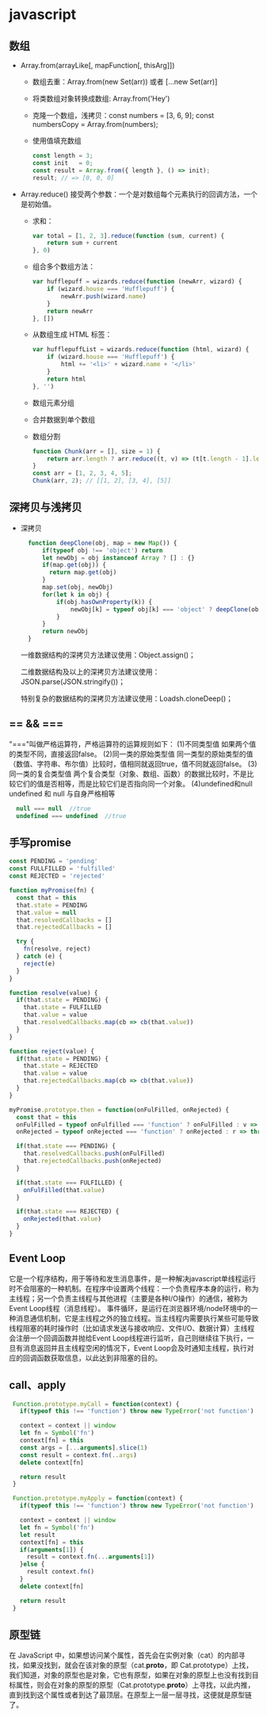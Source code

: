 # javascript

## 数组

* Array.from(arrayLike[, mapFunction[, thisArg]])
  * 数组去重：Array.from(new Set(arr)) 或者 [...new Set(arr)]
  * 将类数组对象转换成数组: Array.from('Hey')
  * 克隆一个数组，浅拷贝：const numbers = [3, 6, 9];  const numbersCopy = Array.from(numbers);
  * 使用值填充数组

    ```javascript
    const length = 3;
    const init   = 0;
    const result = Array.from({ length }, () => init);
    result; // => [0, 0, 0]
    ```

* Array.reduce()
  接受两个参数：一个是对数组每个元素执行的回调方法，一个是初始值。
  * 求和：

    ```javascript
    var total = [1, 2, 3].reduce(function (sum, current) {
        return sum + current
    }, 0)
    ```

  * 组合多个数组方法：

    ```javascript
    var hufflepuff = wizards.reduce(function (newArr, wizard) {
        if (wizard.house === 'Hufflepuff') {
            newArr.push(wizard.name)
        }
        return newArr
    }, [])
    ```

  * 从数组生成 HTML 标签：

    ```javascript
    var hufflepuffList = wizards.reduce(function (html, wizard) {
        if (wizard.house === 'Hufflepuff') {
            html += '<li>' + wizard.name + '</li>'
        }
        return html
    }, '')
    ```

  * 数组元素分组
  * 合并数据到单个数组
  * 数组分割

    ```javascript
    function Chunk(arr = [], size = 1) {
        return arr.length ? arr.reduce((t, v) => (t[t.length - 1].length === size ? t.push([v]) : t[t.length - 1].push(v), t), [[]]) : [];
    }
    const arr = [1, 2, 3, 4, 5];
    Chunk(arr, 2); // [[1, 2], [3, 4], [5]]
    ```

## 深拷贝与浅拷贝

* 深拷贝

  ```javascript
    function deepClone(obj, map = new Map()) {
        if(typeof obj !== 'object') return
        let newObj = obj instanceof Array ? [] : {}
        if(map.get(obj)) {
          return map.get(obj)
        }
        map.set(obj, newObj)
        for(let k in obj) {
            if(obj.hasOwnProperty(k)) {
                newObj[k] = typeof obj[k] === 'object' ? deepClone(obj[k], map) : obj[k]
            }
        }
        return newObj
    }
  ```

  一维数据结构的深拷贝方法建议使用：Object.assign()；

  二维数据结构及以上的深拷贝方法建议使用：JSON.parse(JSON.stringify())；

  特别复杂的数据结构的深拷贝方法建议使用：Loadsh.cloneDeep()；

## == && ===

   "==="叫做严格运算符，严格运算符的运算规则如下：
    (1)不同类型值
    如果两个值的类型不同，直接返回false。
    (2)同一类的原始类型值
    同一类型的原始类型的值（数值、字符串、布尔值）比较时，值相同就返回true，值不同就返回false。
    (3)同一类的复合类型值
    两个复合类型（对象、数组、函数）的数据比较时，不是比较它们的值是否相等，而是比较它们是否指向同一个对象。
    (4)undefined和null
    undefined 和 null 与自身严格相等

```javascript
  null === null  //true
  undefined === undefined  //true
```

## 手写promise

   ```javascript
   const PENDING = 'pending'
   const FULLFILLED = 'fulfilled'
   const REJECTED = 'rejected'

   function myPromise(fn) {
     const that = this
     that.state = PENDING
     that.value = null
     that.resolvedCallbacks = []
     that.rejectedCallbacks = []

     try {
       fn(resolve, reject)
     } catch (e) {
       reject(e)
     }
   }

   function resolve(value) {
     if(that.state = PENDING) {
       that.state = FULFILLED
       that.value = value
       that.resolvedCallbacks.map(cb => cb(that.value))
     }
   }

   function reject(value) {
     if(that.state = PENDING) {
       that.state = REJECTED
       that.value = value
       that.rejectedCallbacks.map(cb => cb(that.value))
     }
   }

   myPromise.prototype.then = function(onFulFilled, onRejected) {
     const that = this
     onFulFilled = typeof onFulfilled === 'function' ? onFulFilled : v => v
     onRejected = typeof onRejected === 'function' ? onRejected : r => throw r

     if(that.state === PENDING) {
       that.resolvedCallbacks.push(onFulFilled)
       that.rejectedCallbacks.push(onRejected)
     }

     if(that.state === FULFILLED) {
       onFulFilled(that.value)
     }

     if(that.state === REJECTED) {
       onRejected(that.value)
     }
   }
   ```

## Event Loop

   它是一个程序结构，用于等待和发生消息事件，是一种解决javascript单线程运行时不会阻塞的一种机制。在程序中设置两个线程：一个负责程序本身的运行，称为主线程；另一个负责主线程与其他进程（主要是各种I/O操作）的通信，被称为Event Loop线程（消息线程）。
   事件循环，是运行在浏览器环境/node环境中的一种消息通信机制，它是主线程之外的独立线程。当主线程内需要执行某些可能导致线程阻塞的耗时操作时（比如请求发送与接收响应、文件I/O、数据计算）主线程会注册一个回调函数并抛给Event Loop线程进行监听，自己则继续往下执行，一旦有消息返回并且主线程空闲的情况下，Event Loop会及时通知主线程，执行对应的回调函数获取信息，以此达到非阻塞的目的。

## call、apply

   ```javascript
    Function.prototype.myCall = function(context) {
      if(typeof this !== 'function') throw new TypeError('not function')

      context = context || window
      let fn = Symbol('fn')
      context[fn] = this
      const args = [...arguments].slice(1)
      const result = context.fn(..args)
      delete context[fn]

      return result
    }

    Function.prototype.myApply = function(context) {
      if(typeof this !== 'function') throw new TypeError('not function')

      context = context || window
      let fn = Symbol('fn')
      let result
      context[fn] = this
      if(arguments[1]) {
        result = context.fn(...arguments[1])
      }else {
        result context.fn()
      }
      delete context[fn]

      return result
    }
   ```

## 原型链

  在 JavaScript 中，如果想访问某个属性，首先会在实例对象（cat）的内部寻找，如果没找到，就会在该对象的原型（cat.__proto__，即 Cat.prototype）上找，我们知道，对象的原型也是对象，它也有原型，如果在对象的原型上也没有找到目标属性，则会在对象的原型的原型（Cat.prototype.__proto__）上寻找，以此内推，直到找到这个属性或者到达了最顶层。在原型上一层一层寻找，这便就是原型链了。
